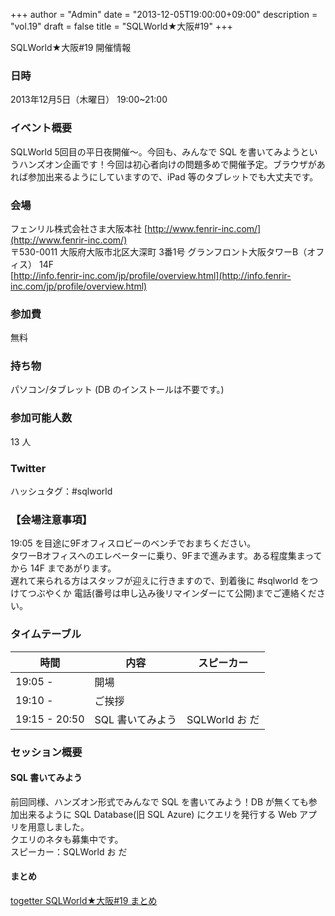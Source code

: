 +++
author = "Admin"
date = "2013-12-05T19:00:00+09:00"
description = "vol.19"
draft = false
title = "SQLWorld★大阪#19"
+++


SQLWorld★大阪#19 開催情報

### 日時

2013年12月5日（木曜日） 19:00~21:00

### イベント概要

SQLWorld 5回目の平日夜開催～。今回も、みんなで SQL を書いてみようというハンズオン企画です！今回は初心者向けの問題多めで開催予定。ブラウザがあれば参加出来るようにしていますので、iPad 等のタブレットでも大丈夫です。

### 会場

フェンリル株式会社さま大阪本社 [http://www.fenrir-inc.com/](http://www.fenrir-inc.com/)  
〒530-0011 大阪府大阪市北区大深町 3番1号 グランフロント大阪タワーB（オフィス） 14F  
[http://info.fenrir-inc.com/jp/profile/overview.html](http://info.fenrir-inc.com/jp/profile/overview.html)

### 参加費

無料

### 持ち物

パソコン/タブレット (DB のインストールは不要です。)

### 参加可能人数

13 人

### Twitter

ハッシュタグ：#sqlworld  

### 【会場注意事項】

19:05 を目途に9Fオフィスロビーのベンチでおまちください。  
タワーBオフィスへのエレベーターに乗り、9Fまで進みます。ある程度集まってから 14F まであがります。  
遅れて来られる方はスタッフが迎えに行きますので、到着後に #sqlworld をつけてつぶやくか 電話(番号は申し込み後リマインダーにて公開)までご連絡ください。  

### タイムテーブル

|時間|内容|スピーカー|
|---|----|----------|
|19:05 -|開場||
|19:10 -|ご挨拶||
|19:15 - 20:50|SQL 書いてみよう|SQLWorld お だ|

### セッション概要

#### SQL 書いてみよう

前回同様、ハンズオン形式でみんなで SQL を書いてみよう！DB が無くても参加出来るように SQL Database(旧 SQL Azure) にクエリを発行する Web アプリを用意しました。  
クエリのネタも募集中です。  
スピーカー：SQLWorld お だ

#### まとめ

[togetter SQLWorld★大阪#19 まとめ](http://togetter.com/li/599340)